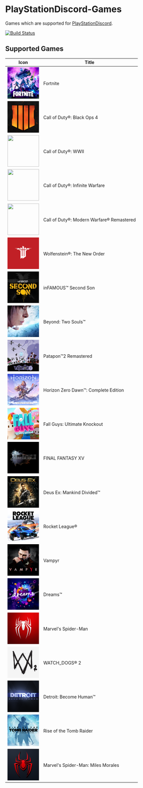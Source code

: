 # PlayStationDiscord-Games

Games which are supported for [PlayStationDiscord](https://github.com/Tustin/PlayStationDiscord).

[![Build Status](https://travis-ci.org/Tustin/PlayStationDiscord-Games.svg?branch=master)](https://travis-ci.org/Tustin/PlayStationDiscord-Games)

## Supported Games

|                               Icon                               |                  Title                  |
|------------------------------------------------------------------|-----------------------------------------|
|<img src="ps4/CUSA07022_00.png?raw=true" width="100" height="100">|Fortnite                                 |
|<img src="ps4/CUSA11100_00.png?raw=true" width="100" height="100">|Call of Duty®: Black Ops 4               |
|<img src="ps4/CUSA05969_00.png?raw=true" width="100" height="100">|Call of Duty®: WWII                      |
|<img src="ps4/CUSA04762_00.png?raw=true" width="100" height="100">|Call of Duty®: Infinite Warfare          |
|<img src="ps4/CUSA03522_00.png?raw=true" width="100" height="100">|Call of Duty®: Modern Warfare® Remastered|
|<img src="ps4/CUSA00314_00.png?raw=true" width="100" height="100">|Wolfenstein®: The New Order              |
|<img src="ps4/CUSA00004_00.png?raw=true" width="100" height="100">|inFAMOUS™ Second Son                     |
|<img src="ps4/CUSA00511_00.png?raw=true" width="100" height="100">|Beyond: Two Souls™                       |
|<img src="ps4/CUSA07694_00.png?raw=true" width="100" height="100">|Patapon™2 Remastered                     |
|<img src="ps4/CUSA10211_00.png?raw=true" width="100" height="100">|Horizon Zero Dawn™: Complete Edition     |
|<img src="ps4/CUSA17714_00.png?raw=true" width="100" height="100">|Fall Guys: Ultimate Knockout             |
|<img src="ps4/CUSA01615_00.png?raw=true" width="100" height="100">|FINAL FANTASY XV                         |
|<img src="ps4/CUSA01836_00.png?raw=true" width="100" height="100">|Deus Ex: Mankind Divided™                |
|<img src="ps4/CUSA01433_00.png?raw=true" width="100" height="100">|Rocket League®                           |
|<img src="ps4/CUSA03468_00.png?raw=true" width="100" height="100">|Vampyr                                   |
|<img src="ps4/CUSA04301_00.png?raw=true" width="100" height="100">|Dreams™                                  |
|<img src="ps4/CUSA11993_00.png?raw=true" width="100" height="100">|Marvel's Spider-Man                      |
|<img src="ps4/CUSA04294_00.png?raw=true" width="100" height="100">|WATCH_DOGS® 2                            |
|<img src="ps4/CUSA00717_00.png?raw=true" width="100" height="100">|Detroit: Become Human™                   |
|<img src="ps4/CUSA05716_00.png?raw=true" width="100" height="100">|Rise of the Tomb Raider                  |
|<img src="ps4/CUSA17776_00.png?raw=true" width="100" height="100">|Marvel's Spider-Man: Miles Morales       |
